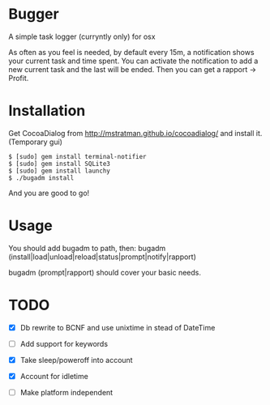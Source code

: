 Bugger
======

A simple task logger (curryntly only) for osx

As often as you feel is needed, by default every 15m, a notification shows your current task and time spent.
You can activate the notification to add a new current task and the last will be ended.
Then you can get a rapport -> Profit.

# Installation


Get CocoaDialog from http://mstratman.github.io/cocoadialog/ and install it. (Temporary gui)

```
$ [sudo] gem install terminal-notifier
$ [sudo] gem install SQLite3
$ [sudo] gem install launchy
$ ./bugadm install
```

And you are good to go!

# Usage

You should add bugadm to path, then:
bugadm (install|load|unload|reload|status|prompt|notify|rapport)

bugadm (prompt|rapport) should cover your basic needs.

# TODO


- [x] Db rewrite to BCNF and use unixtime in stead of DateTime
- [ ] Add support for keywords
- [x] Take sleep/poweroff into account
- [x] Account for idletime
- [ ] Make platform independent

